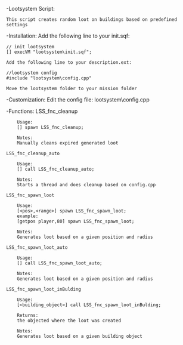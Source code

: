 -Lootsystem Script:

	This script creates random loot on buildings based on predefined settings

-Installation:
	Add the following line to your init.sqf: 

	// init lootsystem
	[] execVM "lootsystem\init.sqf";

	Add the following line to your description.ext: 

	//lootsystem config
	#include "lootsystem\config.cpp"

	Move the lootsystem folder to your mission folder

-Customization:
	Edit the config file:
	lootsystem\config.cpp
	
-Functions:
	LSS_fnc_cleanup
	
		Usage:
		[] spawn LSS_fnc_cleanup;
		
		Notes:
		Manually cleans expired generated loot
		
	LSS_fnc_cleanup_auto
	
		Usage:
		[] call LSS_fnc_cleanup_auto;
		
		Notes:
		Starts a thread and does cleanup based on config.cpp

	LSS_fnc_spawn_loot
	
		Usage:
		[<pos>,<range>] spawn LSS_fnc_spawn_loot;
		example:
		[getpos player,80] spawn LSS_fnc_spawn_loot;
		
		Notes:
		Generates loot based on a given position and radius

	LSS_fnc_spawn_loot_auto
	
		Usage:
		[] call LSS_fnc_spawn_loot_auto;

		Notes:
		Generates loot based on a given position and radius

	LSS_fnc_spawn_loot_inBulding
	
		Usage:
		[<building_object>] call LSS_fnc_spawn_loot_inBulding;

		Returns:
		the objected where the loot was created

		Notes:
		Generates loot based on a given building object			

		
	
	
